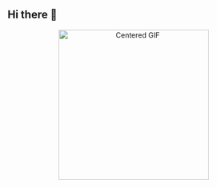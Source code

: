 ## Hi there 👋
<div align="center">
  <img src="https://github.com/user-attachments/assets/cf299650-ad46-47cf-9607-e540c0a3bf23" alt="Centered GIF" height="300">
</div>

<!--
**vverma022/vverma022** is a ✨ _special_ ✨ repository because its `README.md` (this file) appears on your GitHub profile.

Here are some ideas to get you started:

- 🔭 I’m currently working on ...
- 🌱 I’m currently learning ...
- 👯 I’m looking to collaborate on ...
- 🤔 I’m looking for help with ...
- 💬 Ask me about ...
- 📫 How to reach me: ...
- 😄 Pronouns: ...
- ⚡ Fun fact: ...
-->
